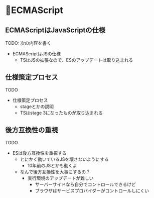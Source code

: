 # 🚧ECMAScript

## ECMAScriptはJavaScriptの仕様

TODO: 次の内容を書く

- ECMAScriptはJSの仕様
  - TSはJSの拡張なので、ESのアップデートは取り込まれる

## 仕様策定プロセス

TODO

- 仕様策定プロセス
  - stageとかの説明
  - TSはstage 3になったものが取り込まれる

## 後方互換性の重視

TODO

- ESは後方互換性を重視する
  - とにかく動いているJSを壊さないようにする
    - 10年前のJSとかも動くよ
  - なんで後方互換性を大事にするの？
    - 実行環境のアップデートが難しい
      - サーバーサイドなら自分でコントロールできるけど
      - ブラウザはサービスプロバイダーがコントロールしにくい
